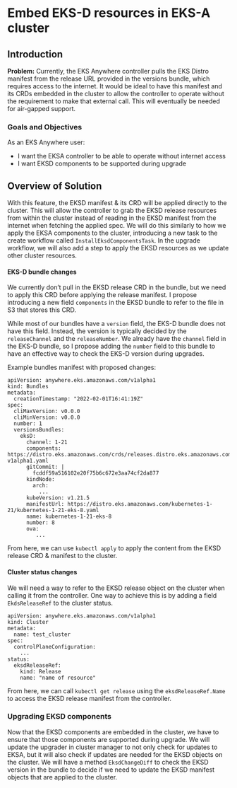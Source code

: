 # Embed EKS-D resources in EKS-A cluster

## Introduction

**Problem:** Currently, the EKS Anywhere controller pulls the EKS Distro manifest from the release URL provided in the versions bundle, which requires access to the internet.
It would be ideal to have this manifest and its CRDs embedded in the cluster to allow the controller to operate without the requirement to make that external call.
This will eventually be needed for air-gapped support.

### Goals and Objectives

As an EKS Anywhere user:

* I want the EKSA controller to be able to operate without internet access
* I want EKSD components to be supported during upgrade

## Overview of Solution

With this feature, the EKSD manifest & its CRD will be applied directly to the cluster.
This will allow the controller to grab the EKSD release resources from within the cluster instead of reading in the EKSD manifest from the internet when fetching the applied spec.
We will do this similarly to how we apply the EKSA components to the cluster, introducing a new task to the create workflow called `InstallEksdComponentsTask`.
In the upgrade workflow, we will also add a step to apply the EKSD resources as we update other cluster resources.

#### EKS-D bundle changes

We currently don’t pull in the EKSD release CRD in the bundle, but we need to apply this CRD before applying the release manifest.
I propose introducing a new field `components` in the EKSD bundle to refer to the file in S3 that stores this CRD.

While most of our bundles have a `version` field, the EKS-D bundle does not have this field.
Instead, the version is typically decided by the `releaseChannel` and the `releaseNumber`.
We already have the `channel` field in the EKS-D bundle, so I propose adding the `number` field to this bundle to have an effective way to check the EKS-D version during upgrades.

Example bundles manifest with proposed changes:

```
apiVersion: anywhere.eks.amazonaws.com/v1alpha1
kind: Bundles
metadata:
  creationTimestamp: "2022-02-01T16:41:19Z"
spec:
  cliMaxVersion: v0.0.0
  cliMinVersion: v0.0.0
  number: 1
  versionsBundles:
    eksD:
      channel: 1-21
      components: https://distro.eks.amazonaws.com/crds/releases.distro.eks.amazonaws.com-v1alpha1.yaml
      gitCommit: |
        fcddf59a516102e20f75b6c672e3aa74cf2da877
      kindNode:
        arch:
          ...
      kubeVersion: v1.21.5
      manifestUrl: https://distro.eks.amazonaws.com/kubernetes-1-21/kubernetes-1-21-eks-8.yaml
      name: kubernetes-1-21-eks-8
      number: 8
      ova:
         ...
```

From here, we can use `kubectl apply` to apply the content from the EKSD release CRD & manifest to the cluster.

#### Cluster status changes

We will need a way to refer to the EKSD release object on the cluster when calling it from the controller.
One way to achieve this is by adding a field `EkdsReleaseRef` to the cluster status.
```
apiVersion: anywhere.eks.amazonaws.com/v1alpha1
kind: Cluster
metadata:
  name: test_cluster
spec:
  controlPlaneConfiguration:
    ...
status:
  eksdReleaseRef:
    kind: Release
    name: "name of resource" 
```

From here, we can call `kubectl get release` using the `eksdReleaseRef.Name` to access the EKSD release manifest from the controller.

### Upgrading EKSD components

Now that the EKSD components are embedded in the cluster, we have to ensure that those components are supported during upgrade.
We will update the upgrader in cluster manager to not only check for updates to EKSA, but it will also check if updates are needed for the EKSD objects on the cluster.
We will have a method `EksdChangeDiff` to check the EKSD version in the bundle to decide if we need to update the EKSD manifest objects that are applied to the cluster.


